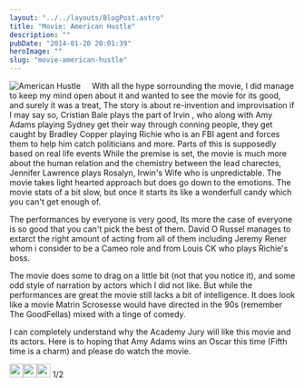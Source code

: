 ```yaml
---
layout: "../../layouts/BlogPost.astro"
title: "Movie: American Hustle"
description: ""
pubDate: "2014-01-20 20:01:39"
heroImage: ""
slug: "movie-american-hustle"
---
```


<div style="float:left;padding-right:20px">
<img alt="American Hustle" src="/content/images/2014/Jan/American_Hustle.jpeg"/>
</div>
With all the hype sorrounding the movie, I did manage to keep my mind open about it and wanted to see the movie for its good, and surely it was a treat,
The story is about re-invention and improvisation if I may say so, Cristian Bale plays the part of Irvin , who along with Amy Adams playing Sydney get their way through conning people, they get caught by Bradley Copper playing Richie who is an FBI agent and forces them to help him catch politicians and more. Parts of this is supposedly based on real life events
While the premise is set, the movie is much more about the human relation and the chemistry between the lead charectes, Jennifer Lawrence plays Rosalyn, Irwin's Wife who is unpredictable.
The movie takes light hearted approach but does go down to the emotions. The movie stats of a bit slow, but once it starts its like a wonderfull candy which you can't get enough of.

The performances by everyone is very good, Its more the case of everyone is so good that you can't pick the best of them. David O Russel manages to extarct the right amount of acting from all of them including Jeremy Rener whom i consider to be a Cameo role and from Louis CK who plays Richie's boss. 

The movie does some to drag on a little bit (not that you notice it), and some odd style of narration by actors which I did not like. But while the performances are great the movie still lacks a bit of intelligence. It does look like a movie Matrin Scrosesse would have directed in the 90s (remember The GoodFellas) mixed with a tinge of comedy.

I can completely understand why the Academy Jury will like this movie and its actors.
Here is to hoping that Amy Adams wins an Oscar this time (Fifth time is a charm) and please do watch the movie.

<img style="width:24px;height:24px;" src="/content/images/2014/Jan/Star_Full.png"/><img style="width:24px;height:24px;" src="/content/images/2014/Jan/Star_Full.png"/><img style="width:24px;height:24px;" src="/content/images/2014/Jan/Star_Full.png"/>  1/2
